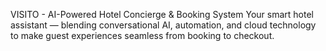 VISITO -  AI-Powered Hotel Concierge & Booking System
Your smart hotel assistant — blending conversational AI, automation, and cloud technology to make guest experiences seamless from booking to checkout.
